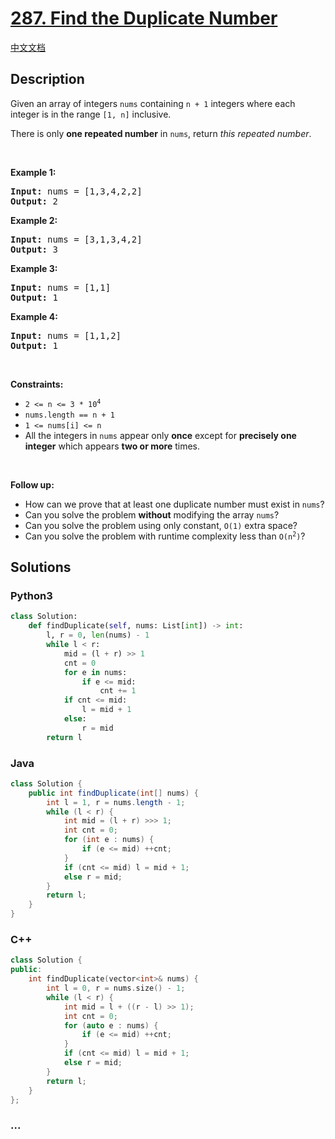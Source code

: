 # [287. Find the Duplicate Number](https://leetcode.com/problems/find-the-duplicate-number)

[中文文档](/solution/0200-0299/0287.Find%20the%20Duplicate%20Number/README.md)

## Description

<p>Given an array of integers <code>nums</code> containing&nbsp;<code>n + 1</code> integers where each integer is in the range <code>[1, n]</code> inclusive.</p>

<p>There is only <strong>one repeated number</strong> in <code>nums</code>, return <em>this&nbsp;repeated&nbsp;number</em>.</p>

<p>&nbsp;</p>
<p><strong>Example 1:</strong></p>
<pre><strong>Input:</strong> nums = [1,3,4,2,2]
<strong>Output:</strong> 2
</pre><p><strong>Example 2:</strong></p>
<pre><strong>Input:</strong> nums = [3,1,3,4,2]
<strong>Output:</strong> 3
</pre><p><strong>Example 3:</strong></p>
<pre><strong>Input:</strong> nums = [1,1]
<strong>Output:</strong> 1
</pre><p><strong>Example 4:</strong></p>
<pre><strong>Input:</strong> nums = [1,1,2]
<strong>Output:</strong> 1
</pre>
<p>&nbsp;</p>
<p><strong>Constraints:</strong></p>

<ul>
	<li><code>2 &lt;= n &lt;= 3 * 10<sup>4</sup></code></li>
	<li><code>nums.length == n + 1</code></li>
	<li><code>1 &lt;= nums[i] &lt;= n</code></li>
	<li>All the integers in <code>nums</code> appear only <strong>once</strong> except for <strong>precisely one integer</strong> which appears <strong>two or more</strong> times.</li>
</ul>

<p>&nbsp;</p>
<p><b>Follow up:</b></p>

<ul>
	<li>How can we prove that at least one duplicate number must exist in <code>nums</code>?</li>
	<li>Can you solve the problem <strong>without</strong> modifying the array <code>nums</code>?</li>
	<li>Can you solve the problem using only constant, <code>O(1)</code> extra space?</li>
	<li>Can you solve the problem with runtime complexity less than <code>O(n<sup>2</sup>)</code>?</li>
</ul>


## Solutions

<!-- tabs:start -->

### **Python3**

```python
class Solution:
    def findDuplicate(self, nums: List[int]) -> int:
        l, r = 0, len(nums) - 1
        while l < r:
            mid = (l + r) >> 1
            cnt = 0
            for e in nums:
                if e <= mid:
                    cnt += 1
            if cnt <= mid:
                l = mid + 1
            else:
                r = mid
        return l
```

### **Java**

```java
class Solution {
    public int findDuplicate(int[] nums) {
        int l = 1, r = nums.length - 1;
        while (l < r) {
            int mid = (l + r) >>> 1;
            int cnt = 0;
            for (int e : nums) {
                if (e <= mid) ++cnt;
            }
            if (cnt <= mid) l = mid + 1;
            else r = mid;
        }
        return l;
    }
}
```

### **C++**

```cpp
class Solution {
public:
    int findDuplicate(vector<int>& nums) {
        int l = 0, r = nums.size() - 1;
        while (l < r) {
            int mid = l + ((r - l) >> 1);
            int cnt = 0;
            for (auto e : nums) {
                if (e <= mid) ++cnt;
            }
            if (cnt <= mid) l = mid + 1;
            else r = mid;
        }
        return l;
    }
};
```

### **...**

```

```

<!-- tabs:end -->
